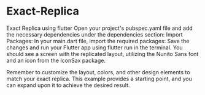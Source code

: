 # Exact-Replica
Exact Replica using flutter
Open your project's pubspec.yaml file and add the necessary dependencies under the dependencies section:
Import Packages:
In your main.dart file, import the required packages:
Save the changes and run your Flutter app using flutter run in the terminal. You should see a screen with the replicated layout, utilizing the Nunito Sans font and an icon from the IconSax package.

Remember to customize the layout, colors, and other design elements to match your exact replica. This example provides a starting point, and you can expand upon it to achieve the desired result.





